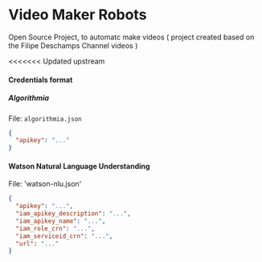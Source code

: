 # Video Maker Robots
Open Source Project, to automatc make videos ( project created based on the Filipe Deschamps Channel videos )

<<<<<<< Updated upstream
#### Credentials format
##### Algorithmia
File: `algorithmia.json`
```json
{
  "apikey": "..."
}
```

#### Watson Natural Language Understanding
File: 'watson-nlu.json'

```json
{
  "apikey": "...",
  "iam_apikey_description": "...",
  "iam_apikey_name": "...",
  "iam_role_crn": "...",
  "iam_serviceid_crn": "...",
  "url": "..."
}

```
